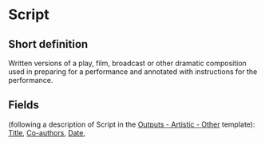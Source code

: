 # Script
## Short definition
Written versions of a play, film, broadcast or other dramatic composition used in preparing for a performance and annotated with instructions for the performance.
## Fields
(following a description of Script in the [Outputs - Artistic - Other](../Templates/Outputs%20-%20Artistic%20-%20Other.md) template):
[Title](../Object-Fields/Script/Title.md),
[Co-authors](../Object-Fields/Script/Co-authors.md),
[Date](../Object-Fields/Script/Date.md),
